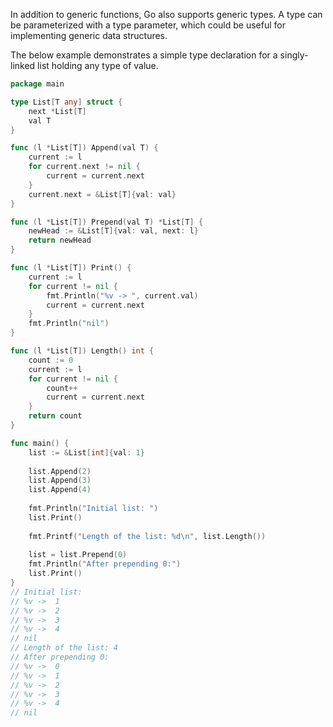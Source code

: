 In addition to generic functions, Go also supports generic types. A type can be parameterized with a type parameter, which could be useful for implementing generic data structures.

The below example demonstrates a simple type declaration for a singly-linked list holding any type of value.

```go
package main

type List[T any] struct {
	next *List[T]
	val T
}

func (l *List[T]) Append(val T) {
	current := l
	for current.next != nil {
		current = current.next
	}
	current.next = &List[T]{val: val}
}

func (l *List[T]) Prepend(val T) *List[T] {
	newHead := &List[T]{val: val, next: l}
	return newHead
}

func (l *List[T]) Print() {
	current := l
	for current != nil {
		fmt.Println("%v -> ", current.val)
		current = current.next
	}
	fmt.Println("nil")
}

func (l *List[T]) Length() int {
	count := 0
	current := l
	for current != nil {
		count++
		current = current.next
	}
	return count
}

func main() {
	list := &List[int]{val: 1}
	
	list.Append(2)
	list.Append(3)
	list.Append(4)
	
	fmt.Println("Initial list: ")
	list.Print()
	
	fmt.Printf("Length of the list: %d\n", list.Length())
	
	list = list.Prepend(0)
	fmt.Println("After prepending 0:")
	list.Print()
}
// Initial list: 
// %v ->  1
// %v ->  2
// %v ->  3
// %v ->  4
// nil
// Length of the list: 4
// After prepending 0:
// %v ->  0
// %v ->  1
// %v ->  2
// %v ->  3
// %v ->  4
// nil
```